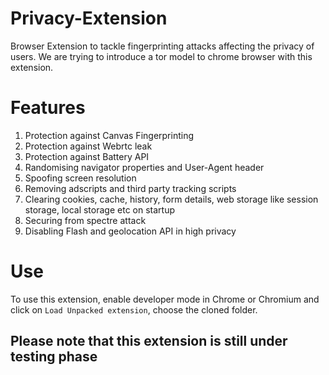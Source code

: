 # Privacy-Extension
Browser Extension to tackle fingerprinting attacks affecting the privacy of users. We are trying to introduce a tor model to chrome browser with this extension.

# Features
1. Protection against Canvas Fingerprinting
2. Protection against Webrtc leak
3. Protection against Battery API
4. Randomising navigator properties and User-Agent header
5. Spoofing screen resolution
6. Removing adscripts and third party tracking scripts
7. Clearing cookies, cache, history, form details, web storage like session storage, local storage etc on startup
8. Securing from spectre attack
9. Disabling Flash and geolocation API in high privacy

# Use
To use this extension, enable developer mode in Chrome or Chromium and click on `Load Unpacked extension`, choose the cloned folder. 

## Please note that this extension is still under testing phase
